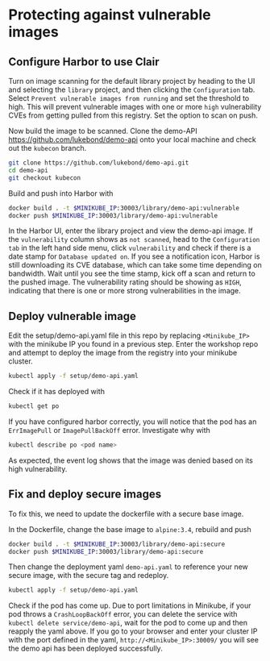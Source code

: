 # Protecting against vulnerable images

## Configure Harbor to use Clair

Turn on image scanning for the default library project by heading to the UI and selecting the `library` project, and then clicking the `Configuration` tab. Select `Prevent vulnerable images from running` and set the threshold to high. This will prevent vulnerable images with one or more `high` vulnerability CVEs from getting pulled from this registry. Set the option to scan on push.

Now build the image to be scanned. Clone the demo-API https://github.com/lukebond/demo-api onto your local machine and check out the `kubecon` branch.

```bash
git clone https://github.com/lukebond/demo-api.git
cd demo-api
git checkout kubecon
```

Build and push into Harbor with

```bash
docker build . -t $MINIKUBE_IP:30003/library/demo-api:vulnerable
docker push $MINIKUBE_IP:30003/library/demo-api:vulnerable
```

In the Harbor UI, enter the library project and view the demo-api image. If the `vulnerability` column shows as `not scanned`, head to the `Configuration tab` in the left hand side menu, click `vulnerability` and check if there is a date stamp for `Database updated on`. If you see a notification icon, Harbor is still downloading its CVE database, which can take some time depending on bandwidth. Wait until you see the time stamp, kick off a scan and return to the pushed image. The vulnerability rating should be showing as `HIGH`, indicating that there is one or more strong vulnerabilities in the image.

## Deploy vulnerable image

Edit the setup/demo-api.yaml file in this repo by replacing `<Minikube_IP>` with the minikube IP you found in a previous step. Enter the workshop repo and attempt to deploy the image from the registry into your minikube cluster.

```bash
kubectl apply -f setup/demo-api.yaml
```

Check if it has deployed with

```bash
kubectl get po
```

If you have configured harbor correctly, you will notice that the pod has an `ErrImagePull` or `ImagePullBackOff` error. Investigate why with

```bash
kubectl describe po <pod name>
```

As expected, the event log shows that the image was denied based on its high vulnerability.

## Fix and deploy secure images

To fix this, we need to update the dockerfile with a secure base image.

In the Dockerfile, change the base image to `alpine:3.4`, rebuild and push

```bash
docker build . -t $MINIKUBE_IP:30003/library/demo-api:secure
docker push $MINIKUBE_IP:30003/library/demo-api:secure
```

Then change the deployment yaml `demo-api.yaml` to reference your new secure image, with the secure tag and redeploy.

```bash
kubectl apply -f setup/demo-api.yaml
```

Check if the pod has come up. Due to port limitations in Minikube, if your pod throws a `CrashLoopBackOff` error, you can delete the service with `kubectl delete service/demo-api`, wait for the pod to come up and then reapply the yaml above.
If you go to your browser and enter your cluster IP with the port defined in the yaml, `http://<Minikube_IP>:30009/` you will see the demo api has been deployed successfully.
